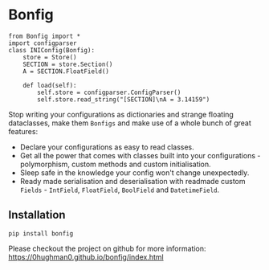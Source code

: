# Bonfig

    from Bonfig import *
    import configparser
    class INIConfig(Bonfig):
        store = Store()
        SECTION = store.Section()
        A = SECTION.FloatField()

        def load(self):
            self.store = configparser.ConfigParser()
            self.store.read_string("[SECTION]\nA = 3.14159")

Stop writing your configurations as dictionaries and strange floating dataclasses, make them `Bonfigs` and make use of
a whole bunch of great features:

* Declare your configurations as easy to read classes.
* Get all the power that comes with classes built into your configurations - polymorphism, custom methods and custom initialisation.
* Sleep safe in the knowledge your config won't change unexpectedly.
* Ready made serialisation and deserialisation with readmade custom `Fields` - `IntField`, `FloatField`, `BoolField` and `DatetimeField`.

## Installation

    pip install bonfig

Please checkout the project on github for more information: https://0hughman0.github.io/bonfig/index.html

